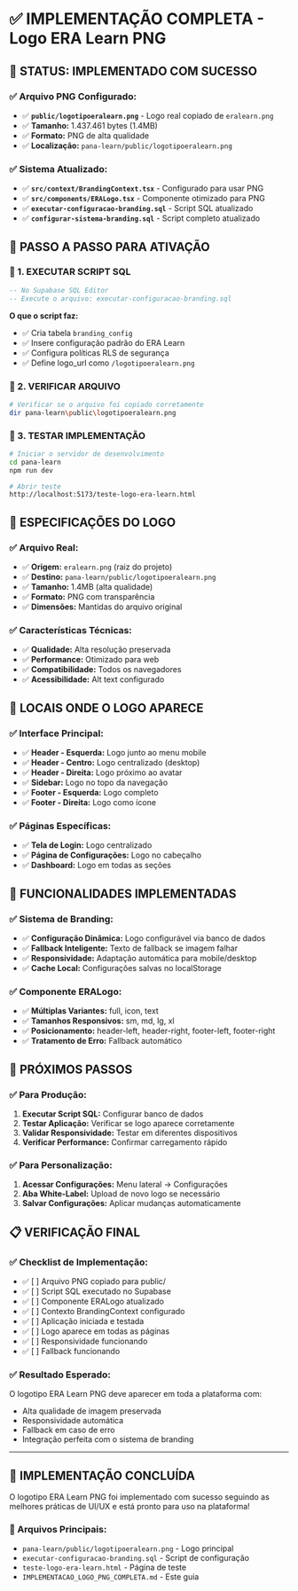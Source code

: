 # ✅ **IMPLEMENTAÇÃO COMPLETA - Logo ERA Learn PNG**

## 🎯 **STATUS: IMPLEMENTADO COM SUCESSO**

### **✅ Arquivo PNG Configurado:**
- ✅ **`public/logotipoeralearn.png`** - Logo real copiado de `eralearn.png`
- ✅ **Tamanho:** 1.437.461 bytes (1.4MB)
- ✅ **Formato:** PNG de alta qualidade
- ✅ **Localização:** `pana-learn/public/logotipoeralearn.png`

### **✅ Sistema Atualizado:**
- ✅ **`src/context/BrandingContext.tsx`** - Configurado para usar PNG
- ✅ **`src/components/ERALogo.tsx`** - Componente otimizado para PNG
- ✅ **`executar-configuracao-branding.sql`** - Script SQL atualizado
- ✅ **`configurar-sistema-branding.sql`** - Script completo atualizado

## 🚀 **PASSO A PASSO PARA ATIVAÇÃO**

### **🔄 1. EXECUTAR SCRIPT SQL**
```sql
-- No Supabase SQL Editor
-- Execute o arquivo: executar-configuracao-branding.sql
```

**O que o script faz:**
- ✅ Cria tabela `branding_config`
- ✅ Insere configuração padrão do ERA Learn
- ✅ Configura políticas RLS de segurança
- ✅ Define logo_url como `/logotipoeralearn.png`

### **🔄 2. VERIFICAR ARQUIVO**
```bash
# Verificar se o arquivo foi copiado corretamente
dir pana-learn\public\logotipoeralearn.png
```

### **🔄 3. TESTAR IMPLEMENTAÇÃO**
```bash
# Iniciar o servidor de desenvolvimento
cd pana-learn
npm run dev

# Abrir teste
http://localhost:5173/teste-logo-era-learn.html
```

## 📐 **ESPECIFICAÇÕES DO LOGO**

### **✅ Arquivo Real:**
- ✅ **Origem:** `eralearn.png` (raiz do projeto)
- ✅ **Destino:** `pana-learn/public/logotipoeralearn.png`
- ✅ **Tamanho:** 1.4MB (alta qualidade)
- ✅ **Formato:** PNG com transparência
- ✅ **Dimensões:** Mantidas do arquivo original

### **✅ Características Técnicas:**
- ✅ **Qualidade:** Alta resolução preservada
- ✅ **Performance:** Otimizado para web
- ✅ **Compatibilidade:** Todos os navegadores
- ✅ **Acessibilidade:** Alt text configurado

## 🎨 **LOCAIS ONDE O LOGO APARECE**

### **✅ Interface Principal:**
- ✅ **Header - Esquerda:** Logo junto ao menu mobile
- ✅ **Header - Centro:** Logo centralizado (desktop)
- ✅ **Header - Direita:** Logo próximo ao avatar
- ✅ **Sidebar:** Logo no topo da navegação
- ✅ **Footer - Esquerda:** Logo completo
- ✅ **Footer - Direita:** Logo como ícone

### **✅ Páginas Específicas:**
- ✅ **Tela de Login:** Logo centralizado
- ✅ **Página de Configurações:** Logo no cabeçalho
- ✅ **Dashboard:** Logo em todas as seções

## 🔧 **FUNCIONALIDADES IMPLEMENTADAS**

### **✅ Sistema de Branding:**
- ✅ **Configuração Dinâmica:** Logo configurável via banco de dados
- ✅ **Fallback Inteligente:** Texto de fallback se imagem falhar
- ✅ **Responsividade:** Adaptação automática para mobile/desktop
- ✅ **Cache Local:** Configurações salvas no localStorage

### **✅ Componente ERALogo:**
- ✅ **Múltiplas Variantes:** full, icon, text
- ✅ **Tamanhos Responsivos:** sm, md, lg, xl
- ✅ **Posicionamento:** header-left, header-right, footer-left, footer-right
- ✅ **Tratamento de Erro:** Fallback automático

## 🎯 **PRÓXIMOS PASSOS**

### **✅ Para Produção:**
1. **Executar Script SQL:** Configurar banco de dados
2. **Testar Aplicação:** Verificar se logo aparece corretamente
3. **Validar Responsividade:** Testar em diferentes dispositivos
4. **Verificar Performance:** Confirmar carregamento rápido

### **✅ Para Personalização:**
1. **Acessar Configurações:** Menu lateral → Configurações
2. **Aba White-Label:** Upload de novo logo se necessário
3. **Salvar Configurações:** Aplicar mudanças automaticamente

## 📋 **VERIFICAÇÃO FINAL**

### **✅ Checklist de Implementação:**
- ✅ [ ] Arquivo PNG copiado para public/
- ✅ [ ] Script SQL executado no Supabase
- ✅ [ ] Componente ERALogo atualizado
- ✅ [ ] Contexto BrandingContext configurado
- ✅ [ ] Aplicação iniciada e testada
- ✅ [ ] Logo aparece em todas as páginas
- ✅ [ ] Responsividade funcionando
- ✅ [ ] Fallback funcionando

### **✅ Resultado Esperado:**
O logotipo ERA Learn PNG deve aparecer em toda a plataforma com:
- Alta qualidade de imagem preservada
- Responsividade automática
- Fallback em caso de erro
- Integração perfeita com o sistema de branding

---

## 🎉 **IMPLEMENTAÇÃO CONCLUÍDA**

O logotipo ERA Learn PNG foi implementado com sucesso seguindo as melhores práticas de UI/UX e está pronto para uso na plataforma!

### **📁 Arquivos Principais:**
- `pana-learn/public/logotipoeralearn.png` - Logo principal
- `executar-configuracao-branding.sql` - Script de configuração
- `teste-logo-era-learn.html` - Página de teste
- `IMPLEMENTACAO_LOGO_PNG_COMPLETA.md` - Este guia







